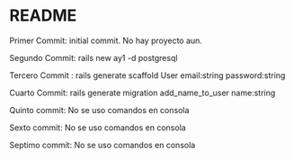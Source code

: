 # README
Primer Commit: initial commit. No hay proyecto aun.

Segundo Commit: rails new ay1 -d postgresql

Tercero Commit : rails generate scaffold User email:string password:string

Cuarto Commit: rails generate migration add_name_to_user name:string

Quinto commit: No se uso comandos en consola

Sexto commit: No se uso comandos en consola

Septimo commit: No se uso comandos en consola